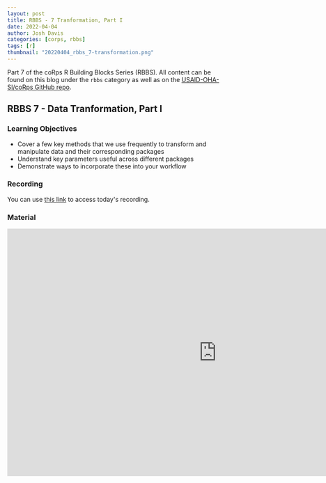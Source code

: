 ```yaml
---
layout: post
title: RBBS - 7 Tranformation, Part I
date: 2022-04-04
author: Josh Davis
categories: [corps, rbbs]
tags: [r]
thumbnail: "20220404_rbbs_7-transformation.png"
---
```


Part 7 of the coRps R Building Blocks Series (RBBS). All content can be found on this blog under the `rbbs` category as well as on the [USAID-OHA-SI/coRps GitHub repo](https://github.com/USAID-OHA-SI/coRps).

## RBBS 7 - Data Tranformation, Part I

### Learning Objectives
  - Cover a few key methods that we use frequently to transform and manipulate data and their corresponding packages
  - Understand key parameters useful across different packages
  - Demonstrate ways to incorporate these into your workflow


### Recording
You can use [this link](https://drive.google.com/file/d/17EM8QGJOFoRwgqjYuOwqmfhmb4jZb1Gh/view?usp=sharing) to access today's recording.

### Material

<iframe src="https://docs.google.com/presentation/d/e/2PACX-1vTaxIrjRLMNnQoBKB_kvU7p2dvLFALbvsqGfDooTA6Srmq2yhPfRuknA6lWCub6u40OcNiXkc9VgdRY/embed?start=false&loop=false&delayms=3000" frameborder="0" width="960" height="569" allowfullscreen="true" mozallowfullscreen="true" webkitallowfullscreen="true"></iframe>
